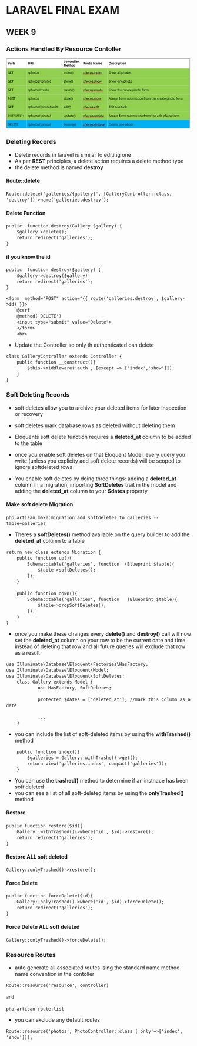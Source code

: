 # LARAVEL FINAL EXAM 
## WEEK 9 

### Actions Handled By Resource Contoller
<img src="actionHandle-1.png" alt="Action Handling Image" width="500">

### Deleting Records 
- Delete records in laravel is similar to editing one 
- As per __REST__ principles, a delete action requires a delete method type 
- the delete method is named __destroy__

#### Route::delete
```
Route::delete('galleries/{gallery}', [GalleryController::class, 'destroy'])->name('galleries.destroy');
```
#### Delete Function 
```
public  function destroy(Gallery $gallery) {
    $gallery->delete();
    return redirect('galleries');
}
```
#### if you know the id 
```
public  function destroy($gallery) {
    $gallery->destroy($gallery);
    return redirect('galleries');
}
```

```
<form  method="POST" action="{{ route('galleries.destroy', $gallery->id) }}>
    @csrf
    @method('DELETE')
    <input type="submit" value="Delete">
    </form>
    <br>
```
- Update the Controller so only th authenticated can delete
```
class GalleryController extends Controller {
    public function __construct(){
        $this->middleware('auth', [except => ['index','show']]);
    }
}
```
### Soft Deleting Records 
- soft deletes allow you to archive your deleted items for later inspection or recovery 
- soft deletes mark database rows as deleted without deleting them 
- Eloquents soft delete function requires a __deleted_at__ column to be added to the table 
- once you enable soft deletes on that Eloquent Model, every query you write (unless you explicity add soft delete records) will be scoped to ignore softdeleted rows 

- You enable soft deletes by doing three things: adding a __deleted_at__ column in a migration, importing __SoftDeletes__ trait in the model and adding the __deleted_at__ column to your __$dates__ property 

#### Make soft delete Migration 
``` 
php artisan make:migration add_softdeletes_to_galleries --table=galleries 
```

- Theres a __softDeletes()__ method available on the query builder to add the __deleted_at__ column to a table 
```
return new class extends Migration {
    public function up(){
        Schema::table('galleries', function  (Blueprint $table){
            $table->softDeletes(); 
        });
    }

    public function down(){
        Schema::table('galleries', function   (Blueprint $table){
            $table->dropSoftDeletes(); 
        });
    }
}
```

- once you make these changes every __delete()__ and __destroy()__ call will now set the __deleted_at__ column on your row to be the current date and time instead of deleting that row and all future queries will exclude that row as a result 

```
use Illuminate\Database\Eloquent\Factories\HasFactory;
use Illuminate\Database\Eloquent\Model;
use Illuminate\Database\Eloquent\SoftDeletes;
    class Gallery extends Model {
            use HasFactory, SoftDeletes;
            
            protected $dates = ['deleted_at']; //mark this column as a date
            
            ...
    }

```

- you can include the list of soft-deleted items by using the __withTrashed()__ method 
```
    public function index(){
        $galleries = Gallery::withTrashe()->get();
        return view('galleries.index', compact('galleries'));
    }
```
- You can use the __trashed()__ method to determine if an instnace has been soft deleted 
- you can see a list of all soft-deleted items by using the __onlyTrashed()__ method

#### Restore 
```
public function restore($id){
    Gallery::withTrashed()->where('id', $id)->restore();
    return redirect('galleries');
}
```
#### Restore ALL soft deleted
```
Gallery::onlyTrashed()->restore();
```
#### Force Delete
```
public function forceDelete($id){
    Gallery::onlyTrashed()->where('id', $id)->forceDelete();
    return redirect('galleries');
}
```
#### Force Delete ALL soft deleted
```
Gallery::onlyTrashed()->forceDelete();
```

### Resource Routes 
- auto generate all associated routes ising the standard name method name convention in the contoller 
``` 
Route::resource('resource', controller) 

and 

php artisan route:list
```

- you can exclude any default routes 

``` 
Route::resource('photos', PhotoController::class ['only'=>['index', 'show']]);